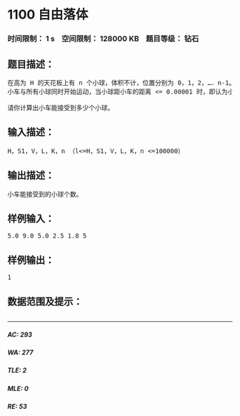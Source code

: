 # 1100 自由落体   
### 时间限制： 1 s&nbsp;&nbsp;&nbsp;&nbsp;空间限制： 128000 KB&nbsp;&nbsp;&nbsp;&nbsp;题目等级： 钻石  
## 题目描述：  

<pre>
在高为 H 的天花板上有 n 个小球，体积不计，位置分别为 0，1，2，…．n-1。在地面上有一个小车（长为 L，高为 K，距原点距离为 S1）。已知小球下落距离计算公式为 d＝1/2*g*(t^2)，其中 g=10，t 为下落时间。地面上的小车以速度 V 前进。
小车与所有小球同时开始运动，当小球距小车的距离 <= 0.00001 时，即认为小球被小车接受（小球落到地面后不能被接受）。  
  
请你计算出小车能接受到多少个小球。
</pre>
  
  
## 输入描述：  

<pre>
H，S1，V，L，K，n （l<=H，S1，V，L，K，n <=100000）
</pre>
  
  
## 输出描述：  

<pre>
小车能接受到的小球个数。
</pre>
  
  
## 样例输入：  

<pre>
5.0 9.0 5.0 2.5 1.8 5
</pre>
  
  
## 样例输出：  

<pre>
1
</pre>
  
  
## 数据范围及提示：  

<pre>
</pre>
  
  
***  

##### AC: 293  
##### WA: 277  
##### TLE: 2  
##### MLE: 0  
##### RE: 53  
